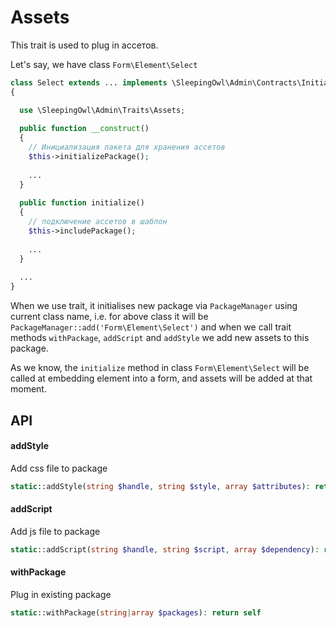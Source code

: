 # Assets

This trait is used to plug in ассетов.

Let's say, we have class `Form\Element\Select`

```php
class Select extends ... implements \SleepingOwl\Admin\Contracts\Initializable 
{

  use \SleepingOwl\Admin\Traits\Assets;
  
  public function __construct()
  {
    // Инициализация пакета для хранения ассетов
    $this->initializePackage();
    
    ...
  }
  
  public function initialize()
  {
    // подключение ассетов в шаблон
    $this->includePackage();
    
    ...
  }
  
  ...
}
```

When we use trait, it initialises new package via `PackageManager` using current class name, i.e. for above class
it will be `PackageManager::add('Form\Element\Select')` and when we call trait methods `withPackage`, `addScript` and `addStyle`
we add new assets to this package.

As we know, the `initialize` method in class `Form\Element\Select` will be called at embedding element into a form, 
and assets will be added at that moment.

## API

#### addStyle
Add css file to package

```php
static::addStyle(string $handle, string $style, array $attributes): return self
```

#### addScript
Add js file to package

```php
static::addScript(string $handle, string $script, array $dependency): return self
```

#### withPackage
Plug in existing package

```php
static::withPackage(string|array $packages): return self
```
